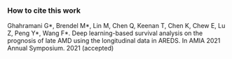 ### How to cite this work

Ghahramani G*, Brendel M*, Lin M, Chen Q, Keenan T, Chen K, Chew E, Lu Z, Peng Y*, Wang F*.
Deep learning-based survival analysis on the prognosis of late AMD using the longitudinal 
data in AREDS. In AMIA 2021 Annual Symposium. 2021 (accepted)
